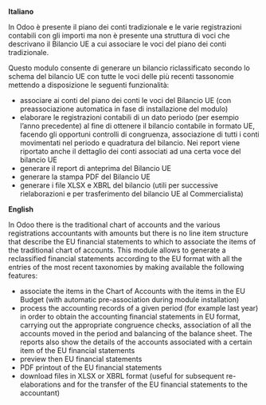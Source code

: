 **Italiano**

In Odoo è presente il piano dei conti tradizionale e le varie
registrazioni contabili con gli importi ma non è presente una struttura
di voci che descrivano il Bilancio UE a cui associare le voci del piano
dei conti tradizionale.

Questo modulo consente di generare un bilancio riclassificato secondo lo
schema del bilancio UE con tutte le voci delle più recenti tassonomie
mettendo a disposizione le seguenti funzionalità:

- associare ai conti del piano dei conti le voci del Bilancio UE (con
  preassociazione automatica in fase di installazione del modulo)
- elaborare le registrazioni contabili di un dato periodo (per esempio
  l’anno precedente) al fine di ottenere il bilancio contabile in
  formato UE, facendo gli opportuni controlli di congruenza,
  associazione di tutti i conti movimentati nel periodo e quadratura del
  bilancio. Nei report viene riportato anche il dettaglio dei conti
  associati ad una certa voce del bilancio UE
- generare il report di anteprima del Bilancio UE
- generare la stampa PDF del Bilancio UE
- generare i file XLSX e XBRL del bilancio (utili per successive
  rielaborazioni e per trasferimento del bilancio UE al Commercialista)

**English**

In Odoo there is the traditional chart of accounts and the various
registrations accountants with amounts but there is no line item
structure that describe the EU financial statements to which to
associate the items of the traditional chart of accounts. This module
allows to generate a reclassified financial statements according to the
EU format with all the entries of the most recent taxonomies by making
available the following features:

- associate the items in the Chart of Accounts with the items in the EU
  Budget (with automatic pre-association during module installation)
- process the accounting records of a given period (for example last
  year) in order to obtain the accounting financial statements in EU
  format, carrying out the appropriate congruence checks, association of
  all the accounts moved in the period and balancing of the balance
  sheet. The reports also show the details of the accounts associated
  with a certain item of the EU financial statements
- preview then EU financial statements
- PDF printout of the EU financial statements
- download files in XLSX or XBRL format (useful for subsequent
  re-elaborations and for the transfer of the EU financial statements to
  the accountant)
